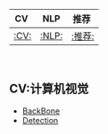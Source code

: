 |CV&nbsp;|NLP|推荐&nbsp;|
| :---: | :----: | :---: | 
|[:CV:](#CV:计算机视觉)|[:NLP:](#NLP-自然语言处理)|[:推荐:](#推荐系统)



<br>


## CV:计算机视觉

- [BackBone]()
- [ Detection]()
